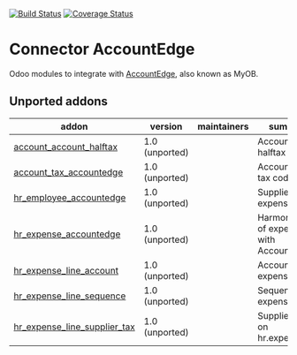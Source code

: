 [![Build Status](https://travis-ci.org/OCA/connector-accountedge.svg?branch=9.0)](https://travis-ci.org/OCA/connector-accountedge)
[![Coverage Status](https://coveralls.io/repos/OCA/connector-accountedge/badge.png?branch=9.0)](https://coveralls.io/r/OCA/connector-accountedge?branch=9.0)

Connector AccountEdge
=====================

Odoo modules to integrate with [AccountEdge](http://ca.accountedge.com), also known as MyOB.

[//]: # (addons)

Unported addons
---------------
addon | version | maintainers | summary
--- | --- | --- | ---
[account_account_halftax](account_account_halftax/) | 1.0 (unported) |  | Account tax halftax
[account_tax_accountedge](account_tax_accountedge/) | 1.0 (unported) |  | AccountEdge tax code
[hr_employee_accountedge](hr_employee_accountedge/) | 1.0 (unported) |  | Supplier id on expense line
[hr_expense_accountedge](hr_expense_accountedge/) | 1.0 (unported) |  | Harmonization of expenses with AccountEdge
[hr_expense_line_account](hr_expense_line_account/) | 1.0 (unported) |  | Account id on expense line
[hr_expense_line_sequence](hr_expense_line_sequence/) | 1.0 (unported) |  | Sequence on expense line
[hr_expense_line_supplier_tax](hr_expense_line_supplier_tax/) | 1.0 (unported) |  | Supplier tax id on hr.expense.line

[//]: # (end addons)
